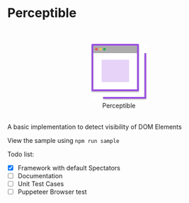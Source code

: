 # Perceptible

<div align="center">
	<br/>
	<br/>
	<img width="128" height="128" src="media/perceptible.svg" alt="Perceptible">
	<br/>
    Perceptible
	<br/>
	<br/>
</div>

A basic implementation to detect visibility of DOM Elements

View the sample using `npm run sample`

Todo list:

-   [x] Framework with default Spectators
-   [ ] Documentation
-   [ ] Unit Test Cases
-   [ ] Puppeteer Browser test
